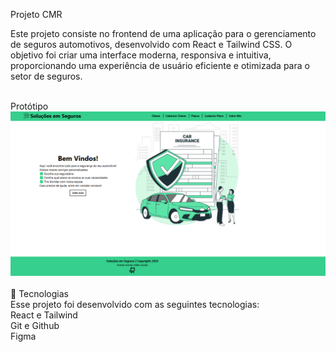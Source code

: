 Projeto CMR

Este projeto consiste no frontend de uma aplicação para o gerenciamento de seguros automotivos, desenvolvido com React e Tailwind CSS. O objetivo foi criar uma interface moderna, responsiva e intuitiva, proporcionando uma experiência de usuário eficiente e otimizada para o setor de seguros.

<br>
Protótipo
<br>
<img src="./src/assets/prototipo.png"></a>
<br>
<br>
🚀 Tecnologias
<br>
Esse projeto foi desenvolvido com as seguintes tecnologias:
<br>
React e Tailwind
<br>
Git e Github
<br>
Figma
<br>
<br>
